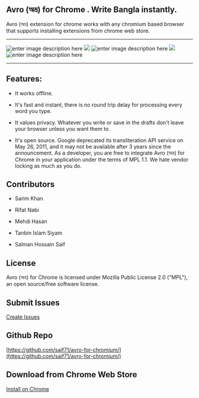 

## Avro (অভ্র) for Chrome . Write Bangla instantly. 

Avro (অভ্র) extension
for chrome works with any chromium based browser that supports installing extensions from chrome web store.

---

![enter  image description here](https://img.shields.io/github/repo-size/saif71/avro-for-chromium.svg) ![](https://img.shields.io/maintenance/yes/2019.svg) ![enter image description here](https://img.shields.io/chrome-web-store/rating/lhkaiconcchjcnnikjdphljgfpjelpnj.svg?label=Chrome%20Store%20Rating) ![](https://img.shields.io/website/https/avro.im.svg?label=avro.im) ![enter image description here](https://img.shields.io/chrome-web-store/v/lhkaiconcchjcnnikjdphljgfpjelpnj.svg)

  

---
 

## Features:

  

- It works offline.

- It's fast and instant, there is no round trip delay for processing every word you type.

- It values privacy. Whatever you write or save in the drafts don't leave your browser unless you want them to.

- It's open source. Google deprecated its transliteration API service on May 26, 2011, and it may not be available after 3 years since the announcement. As a developer, you are free to integrate Avro (অভ্র) for Chrome in your application under the terms of MPL 1.1. We hate vendor locking as much as you do.

  

## Contributors

- Sarim Khan

- Rifat Nabi

- Mehdi Hasan

- Tanbin Islam Siyam

- Salman Hossain Saif

  

## License

Avro (অভ্র) for Chrome is licensed under Mozilla Public License 2.0 ("MPL"), an open source/free software license.

  

## Submit Issues

[Create Issues](https://github.com/saif71/avro-for-chromium/issues)

  

## Github Repo

[https://github.com/saif71/avro-for-chromium/](https://github.com/saif71/avro-for-chromium/)

## Download from Chrome Web Store
[Install on Chrome](https://chrome.google.com/webstore/detail/avro-%E0%A6%85%E0%A6%AD%E0%A7%8D%E0%A6%B0-for-chrome/lhkaiconcchjcnnikjdphljgfpjelpnj/)